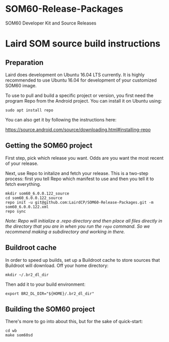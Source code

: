 # SOM60-Release-Packages
SOM60 Developer Kit and Source Releases

Laird SOM source build instructions
===================================

Preparation
-----------

Laird does development on Ubuntu 16.04 LTS currently. It is highly recommended to use Ubuntu 16.04 for development of your customized SOM60 image.

To use to pull and build a specific project or version, you first need the program Repo from the Android project. You can install it on Ubuntu using:

    sudo apt install repo

You can also get it by following the instructions here:

https://source.android.com/source/downloading.html#installing-repo

Getting the SOM60 project
----------------------

First step, pick which release you want. Odds are you want the most recent of your release. 

Next, use Repo to initalize and fetch your release. This is a two-step process: first you tell Repo which manifest to use and then you tell it to fetch everything.

    mkdir som60_6.0.0.122_source
    cd som60_6.0.0.122_source
    repo init -u git@github.com:LairdCP/SOM60-Release-Packages.git -m som60_6.0.0.122.xml
    repo sync

_Note: Repo will initialize a .repo directory and then place all files directly in the directory that you are in when you run the `repo` command. So we recommend making a subdirectory and working in there._

Buildroot cache
---------------------

In order to speed up builds, set up a Buildroot cache to store sources that Buildroot will download. Off your home directory:

    mkdir ~/.br2_dl_dir

Then add it to your build environment:

    export BR2_DL_DIR="${HOME}/.br2_dl_dir"

Building the SOM60 project
-----------------------

There's more to go into about this, but for the sake of quick-start:

    cd wb
    make som60sd



